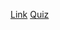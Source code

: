 [Link](https://hackkathondappydapp.vercel.app/api)
[Quiz](https://github.com/Raddan7/hackathondappydapp/raw/main/quiz.mp4)
